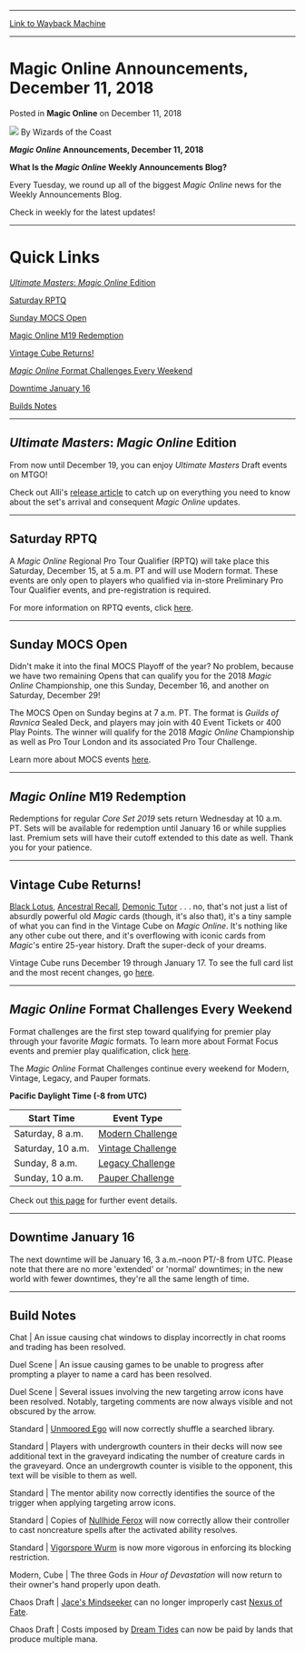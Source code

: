 
---
[Link to Wayback Machine](https://web.archive.org/web/20221005122852/https://magic.wizards.com/en/articles/archive/magic-online/magic-online-announcements-december-2018-12-11)

[_metadata_:author]:- "Wizards of the Coast"
[_metadata_:description]:- "Every Tuesday, we round up all of the biggest Magic Online news for the Weekly Announcements Blog."
[_metadata_:generator]:- "Drupal 7 (http://drupal.org)"
[_metadata_:node]:- "1375651"
[_metadata_:publish_date]:- "2018-12-11"
[_metadata_:source]:- "div-main-content"
[_metadata_:title]:- "Magic Online Announcements, December 11, 2018"
[_metadata_:wayback_capture_timestamp]:- "2022-10-05 12:28:52"
[_metadata_:wayback_raw_url]:- "https://web.archive.org/web/20221005122852id_/https://magic.wizards.com/en/articles/archive/magic-online/magic-online-announcements-december-2018-12-11"
[_metadata_:wayback_url]:- "https://magic.wizards.com/en/articles/archive/magic-online/magic-online-announcements-december-2018-12-11"
---


Magic Online Announcements, December 11, 2018
=============================================



 Posted in **Magic Online**
 on December 11, 2018 






![](https://media.magic.wizards.com/styles/auth_small/public/images/person/wizards_author.jpg)
By Wizards of the Coast











***Magic Online*** **Announcements, December 11, 2018**


**What Is the *Magic Online* Weekly Announcements Blog?**


Every Tuesday, we round up all of the biggest *Magic Online* news for the Weekly Announcements Blog.


Check in weekly for the latest updates!




---

Quick Links
===========


[*Ultimate Masters*: *Magic Online* Edition](#UMA)


[Saturday RPTQ](#Saturday)


[Sunday MOCS Open](#Sunday)


[Magic Online M19 Redemption](#M19)


[Vintage Cube Returns!](#Cube)


[*Magic Online* Format Challenges Every Weekend](#Format)


[Downtime January 16](#Downtime)


[Builds Notes](#Build)




---

*Ultimate Masters*: *Magic Online* Edition
------------------------------------------


From now until December 19, you can enjoy *Ultimate Masters* Draft events on MTGO!


Check out Alli's [release article](https://magic.wizards.com/en/articles/archive/magic-online/ultimate-masters-magic-online-edition-2018-11-28) to catch up on everything you need to know about the set's arrival and consequent *Magic Online* updates.




---

Saturday RPTQ
-------------


A *Magic Online* Regional Pro Tour Qualifier (RPTQ) will take place this Saturday, December 15, at 5 a.m. PT and will use Modern format. These events are only open to players who qualified via in-store Preliminary Pro Tour Qualifier events, and pre-registration is required.


For more information on RPTQ events, click [here](https://magic.wizards.com/en/events/instoreplay/rptqrna).




---

Sunday MOCS Open
----------------


Didn't make it into the final MOCS Playoff of the year? No problem, because we have two remaining Opens that can qualify you for the 2018 *Magic Online* Championship, one this Sunday, December 16, and another on Saturday, December 29!


The MOCS Open on Sunday begins at 7 a.m. PT. The format is *Guilds of Ravnica* Sealed Deck, and players may join with 40 Event Tickets or 400 Play Points. The winner will qualify for the 2018 *Magic Online* Championship as well as Pro Tour London and its associated Pro Tour Challenge.


Learn more about MOCS events [here](https://magic.wizards.com/en/content/2018-magic-online-championship-series).




---

*Magic Online* M19 Redemption
-----------------------------


Redemptions for regular *Core Set 2019* sets return Wednesday at 10 a.m. PT. Sets will be available for redemption until January 16 or while supplies last. Premium sets will have their cutoff extended to this date as well. Thank you for your patience.




---

Vintage Cube Returns!
---------------------


[Black Lotus](https://gatherer.wizards.com/Pages/Card/Details.aspx?name=Black+Lotus), [Ancestral Recall](https://gatherer.wizards.com/Pages/Card/Details.aspx?name=Ancestral+Recall), [Demonic Tutor](https://gatherer.wizards.com/Pages/Card/Details.aspx?name=Demonic+Tutor) . . . no, that's not just a list of absurdly powerful old *Magic* cards (though, it's also that), it's a tiny sample of what you can find in the Vintage Cube on *Magic Online*. It's nothing like any other cube out there, and it's overflowing with iconic cards from *Magic*'s entire 25-year history. Draft the super-deck of your dreams.


Vintage Cube runs December 19 through January 17. To see the full card list and the most recent changes, go [here](https://magic.wizards.com/en/articles/archive/vintage-cube-cardlist).




---

*Magic Online* Format Challenges Every Weekend
----------------------------------------------


Format challenges are the first step toward qualifying for premier play through your favorite *Magic* formats. To learn more about Format Focus events and premier play qualification, click [here](https://magic.wizards.com/en/articles/archive/magic-online/2019-magic-online-championship-2018-11-12).


The *Magic Online* Format Challenges continue every weekend for Modern, Vintage, Legacy, and Pauper formats.


**Pacific Daylight Time (-8 from UTC)**




| **Start Time** | **Event Type** |
| --- | --- |
| Saturday, 8 a.m. | [Modern Challenge](http://magic.wizards.com/en/game-info/gameplay/formats/modern) |
| Saturday, 10 a.m. | [Vintage Challenge](http://magic.wizards.com/en/game-info/gameplay/formats/vintage) |
| Sunday, 8 a.m. | [Legacy Challenge](http://magic.wizards.com/en/game-info/gameplay/formats/legacy) |
| Sunday, 10 a.m. | [Pauper Challenge](http://magic.wizards.com/en/game-info/gameplay/formats/pauper) |

Check out [this page](http://magic.wizards.com/en/content/magic-online-format-challenges) for further event details.




---

Downtime January 16
-------------------


The next downtime will be January 16, 3 a.m.–noon PT/-8 from UTC. Please note that there are no more 'extended' or 'normal' downtimes; in the new world with fewer downtimes, they're all the same length of time.




---

Build Notes
-----------


Chat | An issue causing chat windows to display incorrectly in chat rooms and trading has been resolved.


Duel Scene | An issue causing games to be unable to progress after prompting a player to name a card has been resolved.


Duel Scene | Several issues involving the new targeting arrow icons have been resolved. Notably, targeting comments are now always visible and not obscured by the arrow.


Standard | [Unmoored Ego](https://gatherer.wizards.com/Pages/Card/Details.aspx?name=Unmoored+Ego) will now correctly shuffle a searched library.


Standard | Players with undergrowth counters in their decks will now see additional text in the graveyard indicating the number of creature cards in the graveyard. Once an undergrowth counter is visible to the opponent, this text will be visible to them as well.


Standard | The mentor ability now correctly identifies the source of the trigger when applying targeting arrow icons.


Standard | Copies of [Nullhide Ferox](https://gatherer.wizards.com/Pages/Card/Details.aspx?name=Nullhide+Ferox) will now correctly allow their controller to cast noncreature spells after the activated ability resolves.


Standard | [Vigorspore Wurm](https://gatherer.wizards.com/Pages/Card/Details.aspx?name=Vigorspore+Wurm) is now more vigorous in enforcing its blocking restriction.


Modern, Cube | The three Gods in *Hour of Devastation* will now return to their owner's hand properly upon death.


Chaos Draft | [Jace's Mindseeker](https://gatherer.wizards.com/Pages/Card/Details.aspx?name=Jace%27s+Mindseeker) can no longer improperly cast [Nexus of Fate](https://gatherer.wizards.com/Pages/Card/Details.aspx?name=Nexus+of+Fate).


Chaos Draft | Costs imposed by [Dream Tides](https://gatherer.wizards.com/Pages/Card/Details.aspx?name=Dream+Tides) can now be paid by lands that produce multiple mana.







